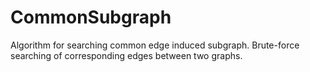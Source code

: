 # CommonSubgraph

Algorithm for searching common edge induced subgraph.
Brute-force searching of corresponding edges between two graphs.
